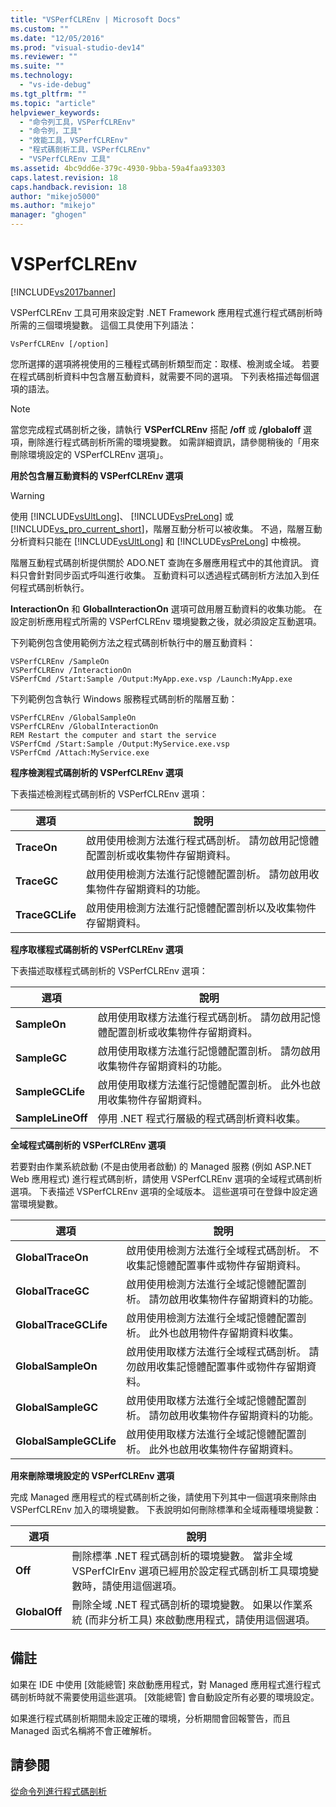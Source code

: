 ```yaml
---
title: "VSPerfCLREnv | Microsoft Docs"
ms.custom: ""
ms.date: "12/05/2016"
ms.prod: "visual-studio-dev14"
ms.reviewer: ""
ms.suite: ""
ms.technology: 
  - "vs-ide-debug"
ms.tgt_pltfrm: ""
ms.topic: "article"
helpviewer_keywords: 
  - "命令列工具，VSPerfCLREnv"
  - "命令列，工具"
  - "效能工具，VSPerfCLREnv"
  - "程式碼剖析工具，VSPerfCLREnv"
  - "VSPerfCLREnv 工具"
ms.assetid: 4bc9dd6e-379c-4930-9bba-59a4faa93303
caps.latest.revision: 18
caps.handback.revision: 18
author: "mikejo5000"
ms.author: "mikejo"
manager: "ghogen"
---
```

# VSPerfCLREnv
[!INCLUDE[vs2017banner](../code-quality/includes/vs2017banner.md)]

VSPerfCLREnv 工具可用來設定對 .NET Framework 應用程式進行程式碼剖析時所需的三個環境變數。  這個工具使用下列語法：  
  
```  
VsPerfCLREnv [/option]  
```  
  
 您所選擇的選項將視使用的三種程式碼剖析類型而定：取樣、檢測或全域。  若要在程式碼剖析資料中包含層互動資料，就需要不同的選項。  下列表格描述每個選項的語法。  
  
> [!NOTE]
>  當您完成程式碼剖析之後，請執行 **VSPerfCLREnv** 搭配 **\/off** 或 **\/globaloff** 選項，刪除進行程式碼剖析所需的環境變數。  如需詳細資訊，請參閱稍後的「用來刪除環境設定的 VSPerfCLREnv 選項」。  
  
 **用於包含層互動資料的 VSPerfCLREnv 選項**  
  
> [!WARNING]
>  使用 [!INCLUDE[vsUltLong](../code-quality/includes/vsultlong_md.md)]、 [!INCLUDE[vsPreLong](../code-quality/includes/vsprelong_md.md)] 或 [!INCLUDE[vs_pro_current_short](../profiling/includes/vs_pro_current_short_md.md)]，階層互動分析可以被收集。  不過，階層互動分析資料只能在 [!INCLUDE[vsUltLong](../code-quality/includes/vsultlong_md.md)] 和 [!INCLUDE[vsPreLong](../code-quality/includes/vsprelong_md.md)] 中檢視。  
  
 階層互動程式碼剖析提供關於 ADO.NET 查詢在多層應用程式中的其他資訊。  資料只會針對同步函式呼叫進行收集。  互動資料可以透過程式碼剖析方法加入到任何程式碼剖析執行。  
  
 **InteractionOn** 和 **GlobalInteractionOn** 選項可啟用層互動資料的收集功能。  在設定剖析應用程式所需的 VSPerfCLREnv 環境變數之後，就必須設定互動選項。  
  
 下列範例包含使用範例方法之程式碼剖析執行中的層互動資料：  
  
```  
VSPerfCLREnv /SampleOn  
VSPerfCLREnv /InteractionOn  
VSPerfCmd /Start:Sample /Output:MyApp.exe.vsp /Launch:MyApp.exe  
```  
  
 下列範例包含執行 Windows 服務程式碼剖析的階層互動：  
  
```  
VSPerfCLREnv /GlobalSampleOn  
VSPerfCLREnv /GlobalInteractionOn  
REM Restart the computer and start the service  
VSPerfCmd /Start:Sample /Output:MyService.exe.vsp   
VSPerfCmd /Attach:MyService.exe  
```  
  
 **程序檢測程式碼剖析的 VSPerfCLREnv 選項**  
  
 下表描述檢測程式碼剖析的 VSPerfCLREnv 選項：  
  
|選項|說明|  
|--------|--------|  
|**TraceOn**|啟用使用檢測方法進行程式碼剖析。  請勿啟用記憶體配置剖析或收集物件存留期資料。|  
|**TraceGC**|啟用使用檢測方法進行記憶體配置剖析。  請勿啟用收集物件存留期資料的功能。|  
|**TraceGCLife**|啟用使用檢測方法進行記憶體配置剖析以及收集物件存留期資料。|  
  
 **程序取樣程式碼剖析的 VSPerfCLREnv 選項**  
  
 下表描述取樣程式碼剖析的 VSPerfCLREnv 選項：  
  
|選項|說明|  
|--------|--------|  
|**SampleOn**|啟用使用取樣方法進行程式碼剖析。  請勿啟用記憶體配置剖析或收集物件存留期資料。|  
|**SampleGC**|啟用使用取樣方法進行記憶體配置剖析。  請勿啟用收集物件存留期資料的功能。|  
|**SampleGCLife**|啟用使用取樣方法進行記憶體配置剖析。  此外也啟用收集物件存留期資料。|  
|**SampleLineOff**|停用 .NET 程式行層級的程式碼剖析資料收集。|  
  
 **全域程式碼剖析的 VSPerfCLREnv 選項**  
  
 若要對由作業系統啟動 \(不是由使用者啟動\) 的 Managed 服務 \(例如 ASP.NET Web 應用程式\) 進行程式碼剖析，請使用 VSPerfCLREnv 選項的全域程式碼剖析選項。  下表描述 VSPerfCLREnv 選項的全域版本。  這些選項可在登錄中設定適當環境變數。  
  
|選項|說明|  
|--------|--------|  
|**GlobalTraceOn**|啟用使用檢測方法進行全域程式碼剖析。  不收集記憶體配置事件或物件存留期資料。|  
|**GlobalTraceGC**|啟用使用檢測方法進行全域記憶體配置剖析。  請勿啟用收集物件存留期資料的功能。|  
|**GlobalTraceGCLife**|啟用使用檢測方法進行全域記憶體配置剖析。  此外也啟用物件存留期資料收集。|  
|**GlobalSampleOn**|啟用使用取樣方法進行全域程式碼剖析。  請勿啟用收集記憶體配置事件或物件存留期資料。|  
|**GlobalSampleGC**|啟用使用取樣方法進行全域記憶體配置剖析。  請勿啟用收集物件存留期資料的功能。|  
|**GlobalSampleGCLife**|啟用使用取樣方法進行全域記憶體配置剖析。  此外也啟用收集物件存留期資料。|  
  
 **用來刪除環境設定的 VSPerfCLREnv 選項**  
  
 完成 Managed 應用程式的程式碼剖析之後，請使用下列其中一個選項來刪除由 VSPerfCLREnv 加入的環境變數。  下表說明如何刪除標準和全域兩種環境變數：  
  
|選項|說明|  
|--------|--------|  
|**Off**|刪除標準 .NET 程式碼剖析的環境變數。  當非全域 VSPerfClrEnv 選項已經用於設定程式碼剖析工具環境變數時，請使用這個選項。|  
|**GlobalOff**|刪除全域 .NET 程式碼剖析的環境變數。  如果以作業系統 \(而非分析工具\) 來啟動應用程式，請使用這個選項。|  
  
## 備註  
 如果在 IDE 中使用 \[效能總管\] 來啟動應用程式，對 Managed 應用程式進行程式碼剖析時就不需要使用這些選項。  \[效能總管\] 會自動設定所有必要的環境設定。  
  
 如果進行程式碼剖析期間未設定正確的環境，分析期間會回報警告，而且 Managed 函式名稱將不會正確解析。  
  
## 請參閱  
 [從命令列進行程式碼剖析](../profiling/using-the-profiling-tools-from-the-command-line.md)